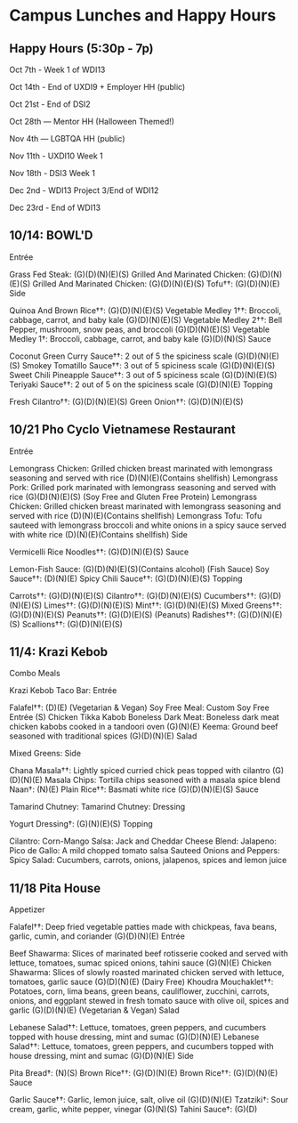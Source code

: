 # Campus Lunches and Happy Hours

## Happy Hours (5:30p - 7p)

Oct 7th - Week 1 of WDI13

Oct 14th - End of UXDI9 + Employer HH (public)

Oct 21st - End of DSI2

Oct 28th — Mentor HH (Halloween Themed!)

Nov 4th — LGBTQA HH (public)

Nov 11th - UXDI10 Week 1

Nov 18th - DSI3 Week 1

Dec 2nd - WDI13 Project 3/End of WDI12

Dec 23rd - End of WDI13

## 10/14: BOWL'D
Entrée

Grass Fed Steak: (G)(D)(N)(E)(S)
Grilled And Marinated Chicken: (G)(D)(N)(E)(S)
Grilled And Marinated Chicken: (G)(D)(N)(E)(S)
Tofu††: (G)(D)(N)(E)
Side

Quinoa And Brown Rice††: (G)(D)(N)(E)(S)
Vegetable Medley 1††: Broccoli, cabbage, carrot, and baby kale (G)(D)(N)(E)(S)
Vegetable Medley 2††: Bell Pepper, mushroom, snow peas, and broccoli (G)(D)(N)(E)(S)
Vegetable Medley 1†: Broccoli, cabbage, carrot, and baby kale (G)(D)(N)(S)
Sauce

Coconut Green Curry Sauce††: 2 out of 5 the spiciness scale (G)(D)(N)(E)(S)
Smokey Tomatillo Sauce††: 3 out of 5 spiciness scale (G)(D)(N)(E)(S)
Sweet Chili Pineapple Sauce††: 3 out of 5 spiciness scale (G)(D)(N)(E)(S)
Teriyaki Sauce††: 2 out of 5 on the spiciness scale (G)(D)(N)(E)
Topping

Fresh Cilantro††: (G)(D)(N)(E)(S)
Green Onion††: (G)(D)(N)(E)(S)

## 10/21 Pho Cyclo Vietnamese Restaurant
Entrée

Lemongrass Chicken: Grilled chicken breast marinated with lemongrass seasoning and served with rice (D)(N)(E)(Contains shellfish)
Lemongrass Pork: Grilled pork marinated with lemongrass seasoning and served with rice (G)(D)(N)(E)(S) (Soy Free and Gluten Free Protein)
Lemongrass Chicken: Grilled chicken breast marinated with lemongrass seasoning and served with rice (D)(N)(E)(Contains shellfish)
Lemongrass Tofu: Tofu sauteed with lemongrass broccoli and white onions in a spicy sauce served with white rice (D)(N)(E)(Contains shellfish)
Side

Vermicelli Rice Noodles††: (G)(D)(N)(E)(S)
Sauce

Lemon-Fish Sauce: (G)(D)(N)(E)(S)(Contains alcohol) (Fish Sauce)
Soy Sauce††: (D)(N)(E)
Spicy Chili Sauce††: (G)(D)(N)(E)(S)
Topping

Carrots††: (G)(D)(N)(E)(S)
Cilantro††: (G)(D)(N)(E)(S)
Cucumbers††: (G)(D)(N)(E)(S)
Limes††: (G)(D)(N)(E)(S)
Mint††: (G)(D)(N)(E)(S)
Mixed Greens††: (G)(D)(N)(E)(S)
Peanuts††: (G)(D)(E)(S) (Peanuts)
Radishes††: (G)(D)(N)(E)(S)
Scallions††: (G)(D)(N)(E)(S)


## 11/4: Krazi Kebob
Combo Meals

Krazi Kebob Taco Bar:
Entrée

Falafel††: (D)(E) (Vegetarian & Vegan)
Soy Free Meal: Custom Soy Free Entrée (S)
Chicken Tikka Kabob Boneless Dark Meat: Boneless dark meat chicken kabobs cooked in a tandoori oven (G)(N)(E)
Keema: Ground beef seasoned with traditional spices (G)(D)(N)(E)
Salad

Mixed Greens:
Side

Chana Masala††: Lightly spiced curried chick peas topped with cilantro (G)(D)(N)(E)
Masala Chips: Tortilla chips seasoned with a masala spice blend
Naan†: (N)(E)
Plain Rice††: Basmati white rice (G)(D)(N)(E)(S)
Sauce

Tamarind Chutney:
Tamarind Chutney:
Dressing

Yogurt Dressing†: (G)(N)(E)(S)
Topping

Cilantro:
Corn-Mango Salsa:
Jack and Cheddar Cheese Blend:
Jalapeno:
Pico de Gallo: A mild chopped tomato salsa
Sauteed Onions and Peppers:
Spicy Salad: Cucumbers, carrots, onions, jalapenos, spices and lemon juice

## 11/18 Pita House
Appetizer

Falafel††: Deep fried vegetable patties made with chickpeas, fava beans, garlic, cumin, and coriander (G)(D)(N)(E)
Entrée

Beef Shawarma: Slices of marinated beef rotisserie cooked and served with lettuce, tomatoes, sumac spiced onions, tahini sauce (G)(N)(E)
Chicken Shawarma: Slices of slowly roasted marinated chicken served with lettuce, tomatoes, garlic sauce (G)(D)(N)(E) (Dairy Free)
Khoudra Mouchaklet††: Potatoes, corn, lima beans, green beans, cauliflower, zucchini, carrots, onions, and eggplant stewed in fresh tomato sauce with olive oil, spices and garlic (G)(D)(N)(E) (Vegetarian & Vegan)
Salad

Lebanese Salad††: Lettuce, tomatoes, green peppers, and cucumbers topped with house dressing, mint and sumac (G)(D)(N)(E)
Lebanese Salad††: Lettuce, tomatoes, green peppers, and cucumbers topped with house dressing, mint and sumac (G)(D)(N)(E)
Side

Pita Bread†: (N)(S)
Brown Rice††: (G)(D)(N)(E)
Brown Rice††: (G)(D)(N)(E)
Sauce

Garlic Sauce††: Garlic, lemon juice, salt, olive oil (G)(D)(N)(E)
Tzatziki†: Sour cream, garlic, white pepper, vinegar (G)(N)(S)
Tahini Sauce†: (G)(D)
